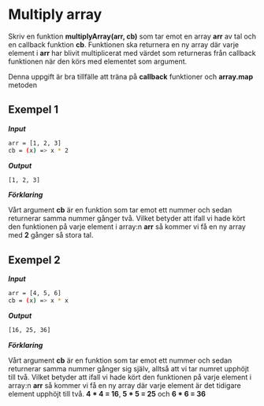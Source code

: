# Multiply array

Skriv en funktion **multiplyArray(arr, cb)** som tar emot en array **arr** av tal och en callback funktion **cb**. Funktionen ska returnera en ny array där varje element i **arr** har blivit multiplicerat med värdet som returneras från callback funktionen när den körs med elementet som argument.

Denna uppgift är bra tillfälle att träna på **callback** funktioner och **array.map** metoden

## Exempel 1

**_Input_**

```bash
arr = [1, 2, 3]
cb = (x) => x * 2
```

**_Output_**

```bash
[1, 2, 3]
```

**_Förklaring_**

Vårt argument **cb** är en funktion som tar emot ett nummer och sedan returnerar samma nummer gånger två. Vilket betyder att ifall vi hade kört den funktionen på varje element i array:n **arr** så kommer vi få en ny array med **2** gånger så stora tal.

## Exempel 2

**_Input_**

```bash
arr = [4, 5, 6]
cb = (x) => x * x
```

**_Output_**

```bash
[16, 25, 36]
```

**_Förklaring_**

Vårt argument **cb** är en funktion som tar emot ett nummer och sedan returnerar samma nummer gånger sig själv, alltså att vi tar numret upphöjt till två. Vilket betyder att ifall vi hade kört den funktionen på varje element i array:n **arr** så kommer vi få en ny array där varje element är det tidigare element upphöjt till två. **4 \* 4 = 16**, **5 \* 5 = 25** och **6 \* 6 = 36**
